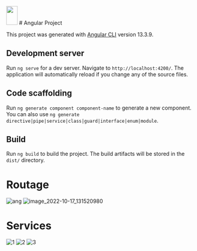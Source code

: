 <img src="https://raw.githubusercontent.com/iampavangandhi/iampavangandhi/master/gifs/Hi.gif" width="30px" height="50px"> # Angular Project

This project was generated with [Angular CLI](https://github.com/angular/angular-cli) version 13.3.9.

## Development server

Run `ng serve` for a dev server. Navigate to `http://localhost:4200/`. The application will automatically reload if you change any of the source files.

## Code scaffolding

Run `ng generate component component-name` to generate a new component. You can also use `ng generate directive|pipe|service|class|guard|interface|enum|module`.

## Build

Run `ng build` to build the project. The build artifacts will be stored in the `dist/` directory.

# Routage
![ang](https://user-images.githubusercontent.com/61566287/196161102-1dedc751-aeca-4124-abc1-a28cfea82f39.PNG)
![image_2022-10-17_131520980](https://user-images.githubusercontent.com/61566287/196163495-f5ca28b7-9740-4dc2-87c4-db3f92b92524.png)
# Services
![1](https://user-images.githubusercontent.com/61566287/201427470-cdfc944c-11f1-4b55-adb1-32328377eff8.PNG)
![2](https://user-images.githubusercontent.com/61566287/201427477-39832ea8-1389-4deb-b1db-5ad275bf6181.PNG)
![3](https://user-images.githubusercontent.com/61566287/201427480-24180d48-8d00-4c55-a2ae-19851d61be2e.PNG)


